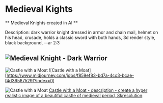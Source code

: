 # Medieval Kights
** Medieval Knights created in AI **

Description:
dark warrior knight dressed in armor and chain mail, helmet on his head, crusade, holds a classic sword with both hands, 3d render style, black background, --ar 2:3

![Medieval Knight - Dark Warrior](https://www.midjourney.com/jobs/04231fa3-ffa6-4d86-9bd7-2d98d03caa3f?index=0)
---

![Castle with a Moat](./0_1.jpg)
![Castle with a Moat][https://www.midjourney.com/jobs/f859ef83-bd7a-4cc3-bcae-f4d36587529f?index=0]

![Castle with a Moat](./0-hyper-realistic-castle.jpg)
[Castle with a Moat - description - create a hyper realistic image of a beautiful castle of medieval period, 8kresolution](https://www.midjourney.com/jobs/813890c1-fba2-4dcd-9252-1227b2658c53?index=0)
